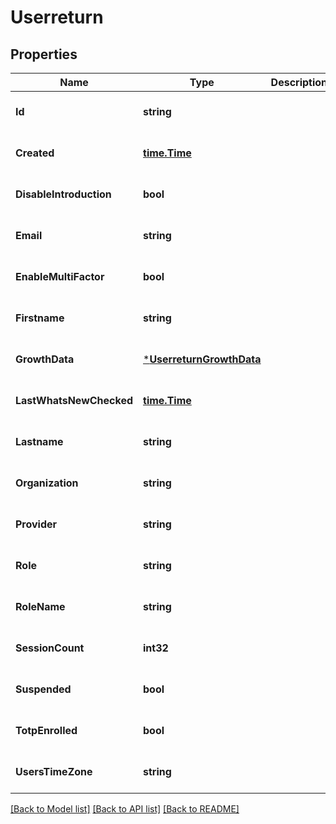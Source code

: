 # Userreturn

## Properties
Name | Type | Description | Notes
------------ | ------------- | ------------- | -------------
**Id** | **string** |  | [optional] [default to null]
**Created** | [**time.Time**](time.Time.md) |  | [optional] [default to null]
**DisableIntroduction** | **bool** |  | [optional] [default to null]
**Email** | **string** |  | [optional] [default to null]
**EnableMultiFactor** | **bool** |  | [optional] [default to null]
**Firstname** | **string** |  | [optional] [default to null]
**GrowthData** | [***UserreturnGrowthData**](userreturn_growthData.md) |  | [optional] [default to null]
**LastWhatsNewChecked** | [**time.Time**](time.Time.md) |  | [optional] [default to null]
**Lastname** | **string** |  | [optional] [default to null]
**Organization** | **string** |  | [optional] [default to null]
**Provider** | **string** |  | [optional] [default to null]
**Role** | **string** |  | [optional] [default to null]
**RoleName** | **string** |  | [optional] [default to null]
**SessionCount** | **int32** |  | [optional] [default to null]
**Suspended** | **bool** |  | [optional] [default to null]
**TotpEnrolled** | **bool** |  | [optional] [default to null]
**UsersTimeZone** | **string** |  | [optional] [default to null]

[[Back to Model list]](../README.md#documentation-for-models) [[Back to API list]](../README.md#documentation-for-api-endpoints) [[Back to README]](../README.md)



